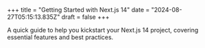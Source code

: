 +++
title = "Getting Started with Next.js 14"
date = "2024-08-27T05:15:13.835Z"
draft = false
+++

  A quick guide to help you kickstart your Next.js 14 project, covering essential features and best practices.
        